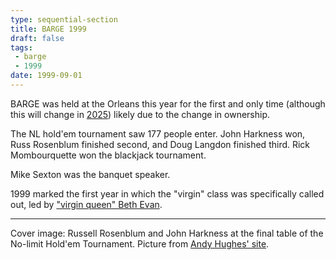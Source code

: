 ```yaml
---
type: sequential-section
title: BARGE 1999
draft: false
tags:
 - barge
 - 1999
date: 1999-09-01
---
```


BARGE was held at the Orleans this year for the first and only time
(although this will change in [2025](../2025/))
likely due to the change in ownership.

The NL hold'em tournament saw 177 people enter. John Harkness won, Russ
Rosenblum finished second, and Doug Langdon finished third. Rick Mombourquette
won the blackjack tournament. 

Mike Sexton was the banquet speaker.

1999 marked the first year in which the &quot;virgin&quot; class was
specifically called out, led by [&quot;virgin queen&quot; Beth
Evan](/resources/virgin-queen/).

---

Cover image: Russell Rosenblum and John Harkness at the final table of the
No-limit Hold'em Tournament.  Picture from [Andy Hughes'
site](http://nevadacasinochips.com/BARGE99.htm).
